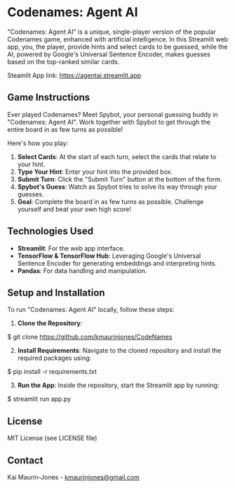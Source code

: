 # Codenames: Agent AI

"Codenames: Agent AI" is a unique, single-player version of the popular Codenames game, enhanced with artificial intelligence. In this Streamlit web app, you, the player, provide hints and select cards to be guessed, while the AI, powered by Google's Universal Sentence Encoder, makes guesses based on the top-ranked similar cards.

Steamlit App link: https://agentai.streamlit.app

## Game Instructions

Ever played Codenames? Meet Spybot, your personal guessing buddy in "Codenames: Agent AI". Work together with Spybot to get through the entire board in as few turns as possible!

Here's how you play:

1. **Select Cards**: At the start of each turn, select the cards that relate to your hint.
2. **Type Your Hint**: Enter your hint into the provided box.
3. **Submit Turn**: Click the "Submit Turn" button at the bottom of the form.
4. **Spybot's Guess**: Watch as Spybot tries to solve its way through your guesses.
5. **Goal**: Complete the board in as few turns as possible. Challenge yourself and beat your own high score!

## Technologies Used

- **Streamlit**: For the web app interface.
- **TensorFlow & TensorFlow Hub**: Leveraging Google's Universal Sentence Encoder for generating embeddings and interpreting hints.
- **Pandas**: For data handling and manipulation.

## Setup and Installation

To run "Codenames: Agent AI" locally, follow these steps:

1. **Clone the Repository**:

$ git clone https://github.com/kmaurinjones/CodeNames

2. **Install Requirements**:
Navigate to the cloned repository and install the required packages using:

$ pip install -r requirements.txt

3. **Run the App**:
Inside the repository, start the Streamlit app by running:

$ streamlit run app.py

## License

MIT License (see LICENSE file)

## Contact

Kai Maurin-Jones - kmaurinjones@gmail.com

